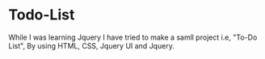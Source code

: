 # Todo-List
While I was learning Jquery I have tried to make a samll project i.e, "To-Do List",
By using HTML, CSS, Jquery UI and Jquery.


